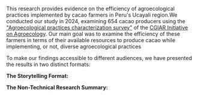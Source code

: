 This research provides evidence on the efficiency of agroecological practices implemented by cacao farmers in Peru's Ucayali region.We conducted our study in 2024, examining 654 cacao producers using the ["Agroecological practices characterization survey"](https://hdl.handle.net/10568/139817) of the [CGIAR Initiative on Agroecology](https://www.cgiar.org/initiative/agroecology/). Our main goal was to examine the efficiency of these farmers in terms of their available resources to produce cacao while implementing, or not, diverse agroecological practices

To make our findings accessible to different audiences, we have presented the results in two distinct formats:

**The Storytelling Format:**

**The Non-Technical Research Summary:**

